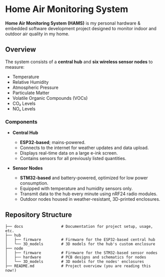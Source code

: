 # Home Air Monitoring System

**Home Air Monitoring System (HAMS)** is my personal hardware & embedded software development project designed to monitor indoor and outdoor air quality in my home.

## Overview

The system consists of a **central hub** and **six wireless sensor nodes** to measure:

- Temperature
- Relative Humidity
- Atmospheric Pressure
- Particulate Matter
- Volatile Organic Compounds (VOCs)
- CO₂ Levels
- NOₓ Levels

### Components

- **Central Hub**
   - **ESP32-based**; mains-powered.
   - Connects to the internet for weather updates and data upload.
   - Displays real-time data on a large e-ink screen.
   - Contains sensors for all previously listed quantities.

- **Sensor Nodes**
   - **STM32-based** and battery-powered, optimized for low power consumption.
   - Equipped with temperature and humidity sensors only.
   - Transmit data to the hub every minute using nRF24 radio modules.
   - Outdoor nodes housed in weather-resistant, 3D-printed enclosures.

## Repository Structure

```plaintext
├── docs                 # Documentation for project setup, usage, etc.
├── hub
│   ├── firmware         # Firmware for the ESP32-based central hub
│   └── 3D_models        # 3D models for the hub's custom enclosure
├── node
│   ├── firmware         # Firmware for the STM32-based sensor nodes
│   ├── hardware         # PCB designs and schematics for nodes
│   └── 3D_models        # 3D models for the nodes' enclosures
├── README.md            # Project overview (you are reading this now!)